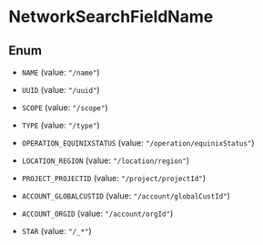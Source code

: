 

# NetworkSearchFieldName

## Enum


* `NAME` (value: `"/name"`)

* `UUID` (value: `"/uuid"`)

* `SCOPE` (value: `"/scope"`)

* `TYPE` (value: `"/type"`)

* `OPERATION_EQUINIXSTATUS` (value: `"/operation/equinixStatus"`)

* `LOCATION_REGION` (value: `"/location/region"`)

* `PROJECT_PROJECTID` (value: `"/project/projectId"`)

* `ACCOUNT_GLOBALCUSTID` (value: `"/account/globalCustId"`)

* `ACCOUNT_ORGID` (value: `"/account/orgId"`)

* `STAR` (value: `"/_*"`)



